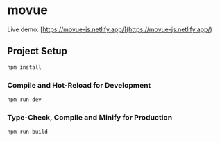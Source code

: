 # movue

Live demo: [https://movue-js.netlify.app/](https://movue-js.netlify.app/)

## Project Setup

```sh
npm install
```

### Compile and Hot-Reload for Development

```sh
npm run dev
```

### Type-Check, Compile and Minify for Production

```sh
npm run build
```
